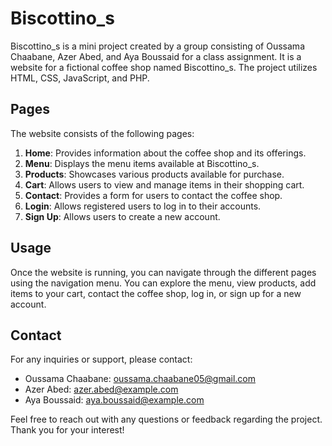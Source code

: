 # Biscottino_s

Biscottino_s is a mini project created by a group consisting of Oussama Chaabane, Azer Abed, and Aya Boussaid for a class assignment. It is a website for a fictional coffee shop named Biscottino_s. The project utilizes HTML, CSS, JavaScript, and PHP.

## Pages

The website consists of the following pages:

1. **Home**: Provides information about the coffee shop and its offerings.
2. **Menu**: Displays the menu items available at Biscottino_s.
3. **Products**: Showcases various products available for purchase.
4. **Cart**: Allows users to view and manage items in their shopping cart.
5. **Contact**: Provides a form for users to contact the coffee shop.
6. **Login**: Allows registered users to log in to their accounts.
7. **Sign Up**: Allows users to create a new account.

## Usage

Once the website is running, you can navigate through the different pages using the navigation menu. You can explore the menu, view products, add items to your cart, contact the coffee shop, log in, or sign up for a new account.


## Contact

For any inquiries or support, please contact:

- Oussama Chaabane: oussama.chaabane05@gmail.com
- Azer Abed: azer.abed@example.com
- Aya Boussaid: aya.boussaid@example.com

Feel free to reach out with any questions or feedback regarding the project. Thank you for your interest!

